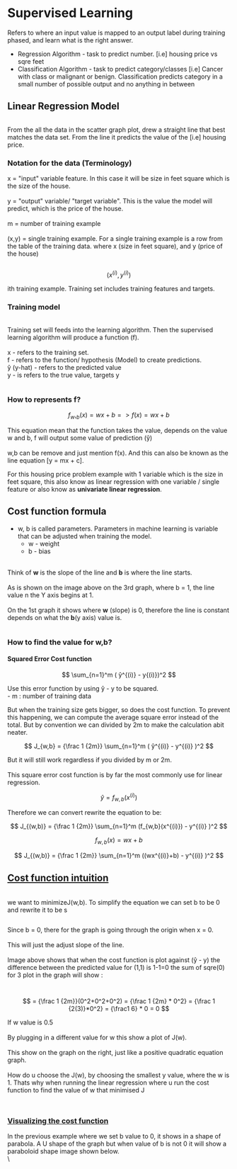 # Supervised Learning

Refers to where an input value is mapped to an output label during training phased, and learn what is the right answer.&#x20;

* Regression Algorithm - task to predict number. \[i.e] housing price vs sqre feet
* Classification Algorithm - task to predict category/classes \[i.e] Cancer with class or malignant or benign. Classification predicts category in a small number of possible output and no anything in between

## Linear Regression Model

<figure><img src="../../.gitbook/assets/image (11).png" alt=""><figcaption></figcaption></figure>

From the all the data in the scatter graph plot, drew a straight line that best matches the data set. From the line it predicts the value of the \[i.e] housing price.

### Notation for the data (Terminology)

x = "input" variable feature. In this case it will be size in feet square which is the size of the house. \
\
y = "output" variable/ "target variable". This is the value the model will predict, which is the price of the house.\
\
m = number of training example\
\
(x,y) = single training example. For a single training example is a row from the table of the training data. where x (size in feet square), and y (price of the house)

<figure><img src="../../.gitbook/assets/image (15).png" alt=""><figcaption></figcaption></figure>

$$
(x^{(i)}, y^{(i)})
$$

ith training example. Training set includes training features and targets.&#x20;

### Training model

\
Training set will feeds into the learning algorithm. Then the supervised learning algorithm will produce a function (f).\
\
x - refers to the training set.\
f -  refers to the function/ hypothesis (Model) to create predictions.\
ŷ (y-hat) - refers to the predicted value\
y - is refers to the true value, targets y

<figure><img src="../../.gitbook/assets/image (7) (1).png" alt=""><figcaption></figcaption></figure>

### How to represents f?

$$
f_w,_b(x) = wx+b => f(x) = wx +b
$$

This equation mean that the function takes the value, depends on the value w and b, f will output some value of prediction (ŷ)\
\
w,b can be remove and just mention f(x). And this can also be known as the line equation \[y = mx + c]. &#x20;

For this housing price problem example with 1 variable which is the size in feet square, this also know as linear regression with one variable / single feature or also know as **univariate linear regression**.

## Cost function formula

* w, b is called parameters. Parameters in machine learning is variable that can be adjusted when training the model.&#x20;
  * w - weight
  * b - bias

\
Think of **w** is the slope of the line and **b** is where the line starts.\
\
As is shown on the image above on the 3rd graph, where b = 1, the line value n the Y axis begins at 1.\
\
On the 1st graph it shows where **w** (slope) is 0, therefore the line is constant depends on what the **b**(y axis) value is.

<figure><img src="../../.gitbook/assets/image (2) (1).png" alt=""><figcaption></figcaption></figure>

### How to find the value for w,b?

#### Squared Error Cost function

$$
\sum_{n=1}^m ( ŷ^{(i)}  - y{(i)})^2
$$

Use this error function by using ŷ - y to be squared.\
&#x20;\- m : number of training data

But when the training size gets bigger, so does the cost function. To prevent this happening, we can compute the average square error instead of the total. But by convention we can divided by 2m to make the calculation abit neater.&#x20;

$$
J_{w,b} = {\frac 1 {2m}} \sum_{n=1}^m ( ŷ^{(i)} - y^{(i)} )^2
$$

But it will still work regardless if you divided by m or 2m.\
\
This square error cost function is by far the most commonly use for linear regression.&#x20;

$$
ŷ = f_{w,b}(x^{(i)})
$$

Therefore we can convert rewrite the equation to be:

$$
J_{(w,b)} = {\frac 1 {2m}} \sum_{n=1}^m (f_{w,b}(x^{(i)}) - y^{(i)} )^2
$$

$$
f_{w,b}(x) = wx + b
$$

$$
J_{(w,b)} = {\frac 1 {2m}} \sum_{n=1}^m ((wx^{(i)}+b) - y^{(i)} )^2
$$

## [Cost function intuition](https://www.coursera.org/learn/machine-learning/lecture/FthLz/cost-function-intuition)

\
we want to minimizeJ(w,b). To simplify the equation we can set b to be 0 and rewrite it to be s

<figure><img src="../../.gitbook/assets/image (13).png" alt=""><figcaption></figcaption></figure>

Since b = 0, there for the graph is going through the origin when x = 0. \
\
This will just the adjust slope of the line.\
\
Image above shows that when the cost function is plot against (ŷ - y) the difference between the predicted value for (1,1) is 1-1=0 the sum of sqre(0) for 3 plot in the graph will show :

<figure><img src="../../.gitbook/assets/image (3) (1).png" alt=""><figcaption></figcaption></figure>

<figure><img src="../../.gitbook/assets/image (9).png" alt=""><figcaption></figcaption></figure>

$$
= {\frac 1 {2m}}(0^2+0^2+0^2) = {\frac 1 {2m} * 0^2} = {\frac 1 {2(3)}*0^2} = {\frac1 6} * 0 = 0
$$

If w value is 0.5 \
\
By plugging in a different value for w this show a plot of J(w).\
\
This show on the graph on the right, just like a positive quadratic equation graph. \
\
How do u choose the J(w), by choosing the smallest y value, where the w is 1. Thats why when running the linear regression where u run the cost function to find the value of w that minimised J&#x20;

<figure><img src="../../.gitbook/assets/image (10) (1).png" alt=""><figcaption></figcaption></figure>

<figure><img src="../../.gitbook/assets/image (1) (1).png" alt=""><figcaption></figcaption></figure>

### [Visualizing the cost function](https://www.coursera.org/learn/machine-learning/lecture/QI1h6/visualizing-the-cost-function)

In the previous example where we set b value to 0, it shows in a shape of parabola. A U shape of the graph but when value of b is not 0 it will show a paraboloid shape image shown below.\
\


<figure><img src="../../.gitbook/assets/image (8) (1).png" alt=""><figcaption></figcaption></figure>

